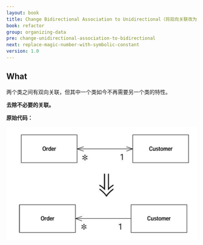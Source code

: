```yaml
---
layout: book
title: Change Bidirectional Association to Unidirectional（将双向关联改为单向关联）
book: refactor
group: organizing-data
pre: change-unidirectional-association-to-bidirectional
next: replace-magic-number-with-symbolic-constant
version: 1.0
---
```


## What

两个类之间有双向关联，但其中一个类如今不再需要另一个类的特性。

**去除不必要的关联。**

**原始代码：**

![Change Bidirectional Association to Unidirectional](../images/change-birirectional-association-to-unidirectional.png)